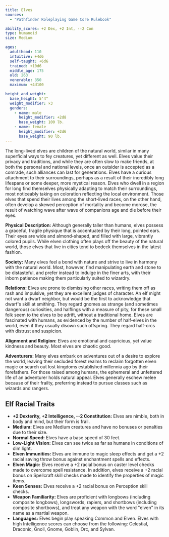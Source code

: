 ```yaml
---
title: Elves
sources:
  - "Pathfinder Roleplaying Game Core Rulebook"

ability_scores: +2 Dex, +2 Int, --2 Con
type: humanoid
size: Medium

ages:
  adulthood: 110
  intuitive: +4d6
  self-taught: +6d6
  trained: +10d6
  middle_age: 175
  old: 263
  venerable: 350
  maximum: +4d100

height_and_weight:
  base_height: 5'4"
  weight_modifier: ×3
  genders:
    - name: male
      height_modifier: +2d8
      base_weight: 100 lb.
    - name: female
      height_modifier: +2d6
      base_weight: 90 lb.
---
```


The long-lived elves are children of the natural world, similar in many superficial ways to fey creatures, yet different as well. Elves value their privacy and traditions, and while they are often slow to make friends, at both the personal and national levels, once an outsider is accepted as a comrade, such alliances can last for generations. Elves have a curious attachment to their surroundings, perhaps as a result of their incredibly long lifespans or some deeper, more mystical reason. Elves who dwell in a region for long find themselves physically adapting to match their surroundings, most noticeably taking on coloration reflecting the local environment. Those elves that spend their lives among the short-lived races, on the other hand, often develop a skewed perception of mortality and become morose, the result of watching wave after wave of companions age and die before their eyes.

**Physical Description:** Although generally taller than humans, elves possess a graceful, fragile physique that is accentuated by their long, pointed ears. Their eyes are wide and almond-shaped, and filled with large, vibrantly colored pupils. While elven clothing often plays off the beauty of the natural world, those elves that live in cities tend to bedeck themselves in the latest fashion.

**Society:** Many elves feel a bond with nature and strive to live in harmony with the natural world. Most, however, find manipulating earth and stone to be distasteful, and prefer instead to indulge in the finer arts, with their inborn patience making them particularly suited to wizardry.

**Relations:** Elves are prone to dismissing other races, writing them off as rash and impulsive, yet they are excellent judges of character. An elf might not want a dwarf neighbor, but would be the first to acknowledge that dwarf's skill at smithing. They regard gnomes as strange (and sometimes dangerous) curiosities, and halflings with a measure of pity, for these small folk seem to the elves to be adrift, without a traditional home. Elves are fascinated with humans, as evidenced by the number of half-elves in the world, even if they usually disown such offspring. They regard half-orcs with distrust and suspicion.

**Alignment and Religion:** Elves are emotional and capricious, yet value kindness and beauty. Most elves are chaotic good.

**Adventurers:** Many elves embark on adventures out of a desire to explore the world, leaving their secluded forest realms to reclaim forgotten elven magic or search out lost kingdoms established millennia ago by their forefathers. For those raised among humans, the ephemeral and unfettered life of an adventurer holds natural appeal. Elves generally eschew melee because of their frailty, preferring instead to pursue classes such as wizards and rangers.

## Elf Racial Traits

- **+2 Dexterity, +2 Intelligence, --2 Constitution:** Elves are nimble, both in body and mind, but their form is frail.
- **Medium:** Elves are Medium creatures and have no bonuses or penalties due to their size.
- **Normal Speed:** Elves have a base speed of 30 feet.
- **Low-Light Vision:** Elves can see twice as far as humans in conditions of dim light.
- **Elven Immunities:** Elves are immune to magic sleep effects and get a +2 racial saving throw bonus against enchantment spells and effects.
- **Elven Magic:** Elves receive a +2 racial bonus on caster level checks made to overcome spell resistance. In addition, elves receive a +2 racial bonus on Spellcraft skill checks made to identify the properties of magic items.
- **Keen Senses:** Elves receive a +2 racial bonus on Perception skill checks.
- **Weapon Familiarity:** Elves are proficient with longbows (including composite longbows), longswords, rapiers, and shortbows (including composite shortbows), and treat any weapon with the word "elven" in its name as a martial weapon.
- **Languages:** Elves begin play speaking Common and Elven. Elves with high Intelligence scores can choose from the following: Celestial, Draconic, Gnoll, Gnome, Goblin, Orc, and Sylvan.

